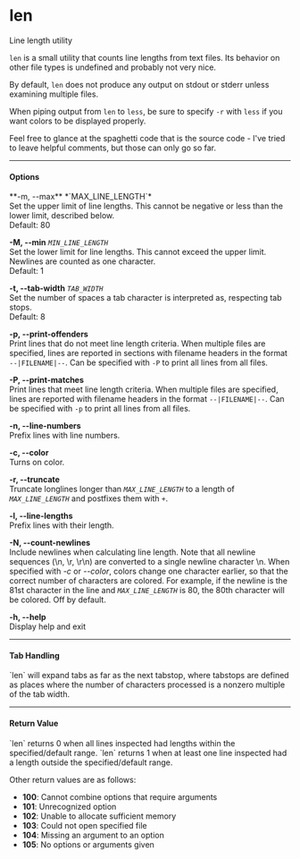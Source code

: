 # len
Line length utility

`len` is a small utility that counts line lengths from text files. Its behavior on other file types is undefined and probably not very nice.

By default, `len` does not produce any output on stdout or stderr unless examining multiple files.

When piping output from `len` to `less`, be sure to specify `-r` with `less` if you want colors to be displayed properly.

Feel free to glance at the spaghetti code that is the source code - I've tried to leave helpful comments, but those can only go so far.

<hr>
<h4>Options</h4>
**-m, --max** *`MAX_LINE_LENGTH`*<br>
Set the upper limit of line lengths. This cannot be negative or less than the lower limit, described below.<br>
Default: 80

**-M, --min** *`MIN_LINE_LENGTH`* <br>
Set the lower limit for line lengths. This cannot exceed the upper limit. Newlines are counted as one character.<br>
Default: 1

**-t, --tab-width** *`TAB_WIDTH`*<br>
Set the number of spaces a tab character is interpreted as, respecting tab stops.<br>
Default: 8

**-p, --print-offenders**<br>
Print lines that do not meet line length criteria. When multiple files are specified, lines are reported in sections with filename headers in the format `--|FILENAME|--`. Can be specified with `-P` to print all lines from all files.

**-P, --print-matches**<br>
Print lines that meet line length criteria. When multiple files are specified, lines are reported with filename headers in the format `--|FILENAME|--`. Can be specified with `-p` to print all lines from all files.

**-n, --line-numbers**<br>
Prefix lines with line numbers.

**-c, --color**<br>
Turns on color.

**-r, --truncate**<br>
Truncate longlines longer than *`MAX_LINE_LENGTH`* to a length of *`MAX_LINE_LENGTH`* and postfixes them with `+`.

**-l, --line-lengths**<br>
Prefix lines with their length.

**-N, --count-newlines**<br>
Include newlines when calculating line length. Note that all newline sequences (\n, \r, \r\n) are converted to a single newline character \n. When specified with *-c* or *--color*, colors change one character earlier, so that the correct number of characters are colored. For example, if the newline is the 81st character in the line and *`MAX_LINE_LENGTH`* is 80, the 80th character will be colored. Off by default.

**-h, --help**<br>
Display help and exit

<hr>
<h4>Tab Handling</h4>
`len` will expand tabs as far as the next tabstop, where tabstops are defined as places where the number of characters processed is a nonzero multiple of the tab width.

<hr>
<h4>Return Value</h4>
`len` returns 0 when all lines inspected had lengths within the specified/default range.
`len` returns 1 when at least one line inspected had a length outside the specified/default range.

Other return values are as follows:
* **100**: Cannot combine options that require arguments
* **101**: Unrecognized option
* **102**: Unable to allocate sufficient memory
* **103**: Could not open specified file
* **104**: Missing an argument to an option
* **105**: No options or arguments given
